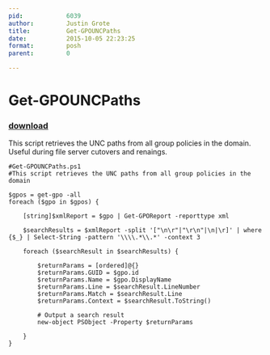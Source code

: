 ```yaml
---
pid:            6039
author:         Justin Grote
title:          Get-GPOUNCPaths
date:           2015-10-05 22:23:25
format:         posh
parent:         0

---
```


# Get-GPOUNCPaths

### [download](//scripts/6039.ps1)

This script retrieves the UNC paths from all group policies in the domain. Useful during file server cutovers and renaings.

```posh
#Get-GPOUNCPaths.ps1
#This script retrieves the UNC paths from all group policies in the domain

$gpos = get-gpo -all
foreach ($gpo in $gpos) {

    [string]$xmlReport = $gpo | Get-GPOReport -reporttype xml

    $searchResults = $xmlReport -split '["\n\r"|"\r\n"|\n|\r]' | where {$_} | Select-String -pattern '\\\\.*\\.*' -context 3

    foreach ($searchResult in $searchResults) {
        
        $returnParams = [ordered]@{}
        $returnParams.GUID = $gpo.id
        $returnParams.Name = $gpo.DisplayName
        $returnParams.Line = $searchResult.LineNumber
        $returnParams.Match = $searchResult.Line
        $returnParams.Context = $searchResult.ToString()

        # Output a search result 
        new-object PSObject -Property $returnParams

    }
}
```
